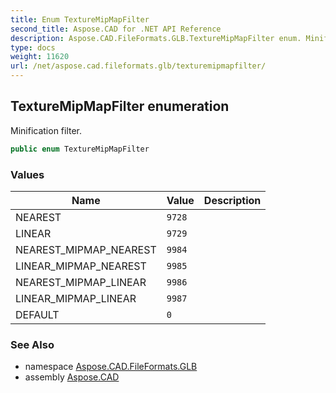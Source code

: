 ```yaml
---
title: Enum TextureMipMapFilter
second_title: Aspose.CAD for .NET API Reference
description: Aspose.CAD.FileFormats.GLB.TextureMipMapFilter enum. Minification filter
type: docs
weight: 11620
url: /net/aspose.cad.fileformats.glb/texturemipmapfilter/
---
```

## TextureMipMapFilter enumeration

Minification filter.

```csharp
public enum TextureMipMapFilter
```

### Values

| Name | Value | Description |
| --- | --- | --- |
| NEAREST | `9728` |  |
| LINEAR | `9729` |  |
| NEAREST_MIPMAP_NEAREST | `9984` |  |
| LINEAR_MIPMAP_NEAREST | `9985` |  |
| NEAREST_MIPMAP_LINEAR | `9986` |  |
| LINEAR_MIPMAP_LINEAR | `9987` |  |
| DEFAULT | `0` |  |

### See Also

* namespace [Aspose.CAD.FileFormats.GLB](../../aspose.cad.fileformats.glb/)
* assembly [Aspose.CAD](../../)


